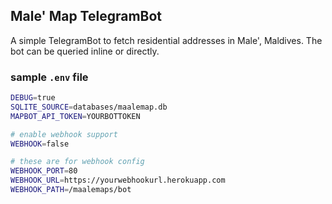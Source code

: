 ## Male' Map TelegramBot

A simple TelegramBot to fetch residential addresses in Male', Maldives. The bot can be queried inline or directly.

### sample `.env` file

```bash
DEBUG=true
SQLITE_SOURCE=databases/maalemap.db
MAPBOT_API_TOKEN=YOURBOTTOKEN

# enable webhook support
WEBHOOK=false

# these are for webhook config
WEBHOOK_PORT=80
WEBHOOK_URL=https://yourwebhookurl.herokuapp.com
WEBHOOK_PATH=/maalemaps/bot
```